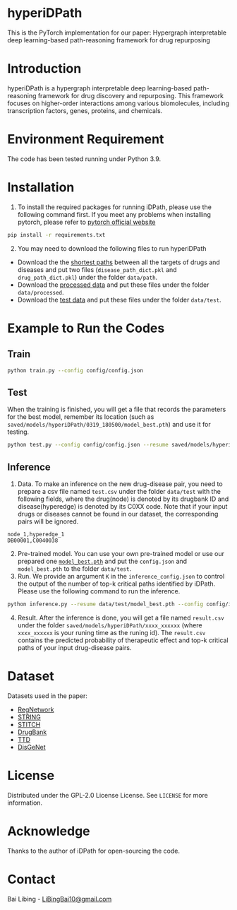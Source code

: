 # hyperiDPath
This is the PyTorch implementation for our paper:
Hypergraph interpretable deep learning-based path-reasoning framework for drug
repurposing
<!-- > [Deep Learning Identifies Explainable Reasoning Paths of Mechanism of Drug Action for Drug Repurposing from Multilayer Biological Network](https://academic.oup.com/bib/advance-article/doi/10.1093/bib/bbac469/6809964?login=true) -->

# Introduction
hyperiDPath is a hypergraph interpretable deep learning-based path-reasoning framework for drug discovery and repurposing. This framework focuses on higher-order interactions among various biomolecules, including transcription factors, genes, proteins, and chemicals.

# Environment Requirement
The code has been tested running under Python 3.9. 

# Installation
1. To install the required packages for running iDPath, please use the following    command first. If you meet any problems when installing pytorch, please refer to [pytorch official website](https://pytorch.org/)
```bash
pip install -r requirements.txt
```

2. You may need to download the following files to run hyperiDPath
* Download the the [shortest paths](https://drive.google.com/file/d/10Cd-hCCs3xrBbbg9E1psacMrVxS8aGgn/view?usp=sharing) between all the targets of drugs and diseases and put two files (`disease_path_dict.pkl` and `drug_path_dict.pkl`) under the folder `data/path`.
* Download the [processed data](https://drive.google.com/file/d/1HR6Ok-9-QJ8rD8d4S6xQgoFKlc_pWNbW/view?usp=sharing) and put these files under the folder `data/processed`.
* Download the [test data](https://drive.google.com/file/d/1G6QUEGo9fcQ7eiUF9bit-6uBjTAwYshV/view?usp=sharing) and put these files under the folder `data/test`.

# Example to Run the Codes
## Train 
```bash
python train.py --config config/config.json 
```
## Test 
When the training is finished, you will get a file that records the parameters for the best model, remember its location (such as `saved/models/hyperiDPath/0319_180500/model_best.pth`) and use it for testing.
```bash
python test.py --config config/config.json --resume saved/models/hyperiDPath/0319_180500/model_best.pth
```
## Inference
1. Data. To make an inference on the new drug-disease pair, you need to prepare a csv file named `test.csv` under the folder `data/test` with the following fields, where the drug(node) is denoted by its drugbank ID and disease(hyperedge) is denoted by its C0XX code. Note that if your input drugs or diseases cannot be found in our dataset, the corresponding pairs will be ignored.
```
node_1,hyperedge_1
DB00001,C0040038
```
2. Pre-trained model. You can use your own pre-trained model or use our prepared one [`model_best.pth`](https://drive.google.com/file/d/1WeG75vYUbNlP96kc6IHvbAedTRGG57i5/view?usp=sharing) and put the `config.json` and `model_best.pth` to the folder `data/test`.
3. Run. We provide an argument `K` in the `inference_config.json` to control the output of the number of top-k critical paths identified by iDPath. Please use the following command to run the inference.
```bash
python inference.py --resume data/test/model_best.pth --config config/inference_config.json
``` 
4. Result. After the inference is done, you will get a file named `result.csv` under the folder `saved/models/hyperiDPath/xxxx_xxxxxx` (where `xxxx_xxxxxx` is your runing time as the runing id). The `result.csv` contains the predicted probability of therapeutic effect and top-k critical paths of your input drug-disease pairs.

# Dataset
Datasets used in the paper:
* [RegNetwork](http://www.regnetworkweb.org/home.jsp)
* [STRING](https://version-10-5.string-db.org/cgi/download.pl?species_text=Homo+sapiens)
* [STITCH](http://stitch.embl.de/cgi/download.pl?UserId=zHfYv4tsZAzR&sessionId=tPYL1GXyX6xd&species_text=Homo+sapiens)
* [DrugBank](https://go.drugbank.com/releases/latest#full)
* [TTD](http://db.idrblab.net/ttd/)
* [DisGeNet](https://www.disgenet.org/home/)

  
# License
Distributed under the GPL-2.0 License License. See `LICENSE` for more information.

# Acknowledge
Thanks to the author of iDPath for open-sourcing the code.
# Contact
Bai Libing - LiBingBai10@gmail.com
